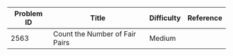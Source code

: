 | Problem ID | Title | Difficulty | Reference
| --- | --- | --- | ---
| 2563 | Count the Number of Fair Pairs | Medium | 
